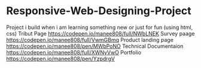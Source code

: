 # Responsive-Web-Designing-Project
Project i build when i am learning something new or just for fun (using html, css)
Tribut Page https://codepen.io/manee808/full/NWbLNEK
Survey paage https://codepen.io/manee808/full/VwmGBmq
Product landing page https://codepen.io/manee808/pen/MWbPoNO
Technical Documentaion https://codepen.io/manee808/full/XWNyVwO
Portfolio https://codepen.io/manee808/pen/YzpdrgV


